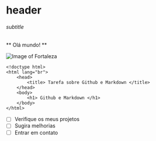 # header
###### subtitle

** Olá mundo! ** <br>

![Image of Fortaleza](https://pbs.twimg.com/media/CjUMoqjXEAEfXK9.jpg:large) <br>

```
<!doctype html>
<html lang="br">
    <head>
        <title> Tarefa sobre Github e Markdown </title>
    </head>
    <body>
        <h1> Github e Markdown </h1>
    </body>
</html>
```

- [ ] Verifique os meus projetos
- [ ] Sugira melhorias
- [ ] Entrar em contato
